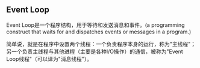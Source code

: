 ## Event Loop
Event Loop是一个程序结构，用于等待和发送消息和事件。(a programming construct that waits for and dispatches events or messages in a program.)

简单说，就是在程序中设置两个线程：一个负责程序本身的运行，称为"主线程"；另一个负责主线程与其他进程（主要是各种I/O操作）的通信，被称为"Event Loop线程"（可以译为"消息线程"）。